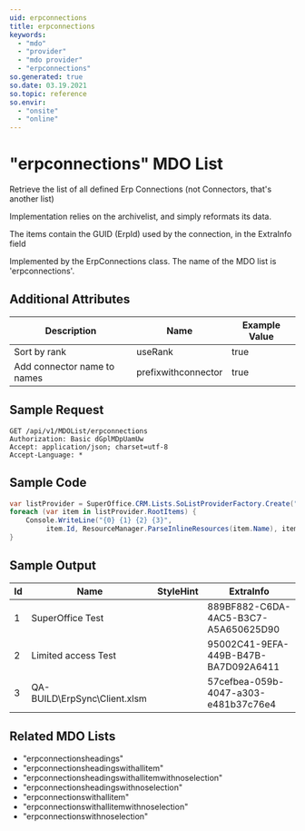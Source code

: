 ```yaml
---
uid: erpconnections
title: erpconnections
keywords:
  - "mdo"
  - "provider"
  - "mdo provider"
  - "erpconnections"
so.generated: true
so.date: 03.19.2021
so.topic: reference
so.envir:
  - "onsite"
  - "online"
---
```


# "erpconnections" MDO List
Retrieve the list of all defined Erp Connections (not Connectors, that's another list)

Implementation relies on the <see cref="T:SuperOffice.CRM.ArchiveLists.ErpConnectionProvider" /> archivelist, and simply reformats its data.

The items contain the GUID (ErpId) used by the connection, in the ExtraInfo field

Implemented by the <see cref="T:SuperOffice.CRM.Lists.ErpConnections">ErpConnections</see> class.
The name of the MDO list is 'erpconnections'.

## Additional Attributes

| Description | Name | Example Value |
|-----|-----|------|
|Sort by rank| useRank|true|
|Add connector name to names| prefixwithconnector|true|





## Sample Request

```http!
GET /api/v1/MDOList/erpconnections
Authorization: Basic dGplMDpUamUw
Accept: application/json; charset=utf-8
Accept-Language: *

```

## Sample Code
```cs
var listProvider = SuperOffice.CRM.Lists.SoListProviderFactory.Create("erpconnections", forceFlatList: true);
foreach (var item in listProvider.RootItems) {
    Console.WriteLine("{0} {1} {2} {3}", 
         item.Id, ResourceManager.ParseInlineResources(item.Name), item.StyleHint, item.ExtraInfo);
}
```

## Sample Output

|Id   | Name  |StyleHint|ExtraInfo |
| --- | ----- | ------- | -------- |
|1|SuperOffice Test||889BF882-C6DA-4AC5-B3C7-A5A650625D90|
|2|Limited access Test||95002C41-9EFA-449B-B47B-BA7D092A6411|
|3|QA-BUILD\ErpSync\Client.xlsm||57cefbea-059b-4047-a303-e481b37c76e4|


## Related MDO Lists

* "erpconnectionsheadings"
* "erpconnectionsheadingswithallitem"
* "erpconnectionsheadingswithallitemwithnoselection"
* "erpconnectionsheadingswithnoselection"
* "erpconnectionswithallitem"
* "erpconnectionswithallitemwithnoselection"
* "erpconnectionswithnoselection"
